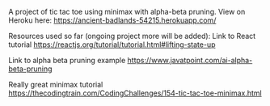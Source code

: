 A project of tic tac toe using minimax with alpha-beta pruning.
View on Heroku here:
https://ancient-badlands-54215.herokuapp.com/

Resources used so far (ongoing project more will be added):
Link to React tutorial https://reactjs.org/tutorial/tutorial.html#lifting-state-up

Link to alpha beta pruning example https://www.javatpoint.com/ai-alpha-beta-pruning

Really great minimax tutorial https://thecodingtrain.com/CodingChallenges/154-tic-tac-toe-minimax.html
